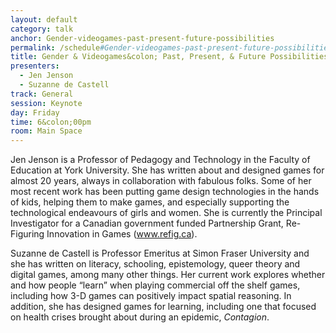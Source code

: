 ```yaml
---
layout: default
category: talk
anchor: Gender-videogames-past-present-future-possibilities
permalink: /schedule#Gender-videogames-past-present-future-possibilities
title: Gender & Videogames&colon; Past, Present, & Future Possibilities
presenters:
  - Jen Jenson
  - Suzanne de Castell
track: General
session: Keynote
day: Friday
time: 6&colon;00pm
room: Main Space
---
```

Jen Jenson is a Professor of Pedagogy and Technology in the Faculty of Education at York University. She has written about and designed games for almost 20 years, always in collaboration with fabulous folks. Some of her most recent work has been putting game design technologies in the hands of kids, helping them to make games, and especially supporting the technological endeavours of girls and women. She is currently the Principal Investigator for a Canadian government funded Partnership Grant, Re-Figuring Innovation in Games (www.refig.ca). 

Suzanne de Castell is Professor Emeritus at Simon Fraser University and she has written on literacy, schooling, epistemology, queer theory and digital games, among many other things. Her current work explores whether and how people “learn” when playing commercial off the shelf games, including how 3-D games can positively impact spatial reasoning. In addition, she has designed games for learning, including one that focused on health crises brought about during an epidemic, _Contagion_. 
